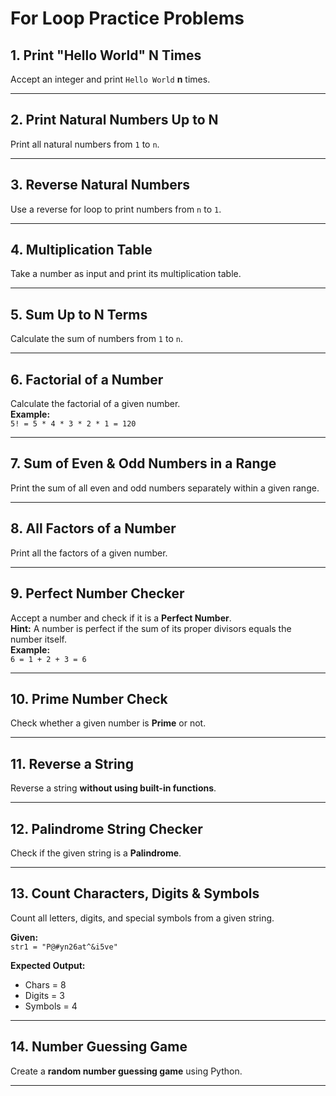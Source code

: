 # For Loop Practice Problems

## 1. Print "Hello World" N Times
Accept an integer and print `Hello World` **n** times.

---

## 2. Print Natural Numbers Up to N
Print all natural numbers from `1` to `n`.

---

## 3. Reverse Natural Numbers
Use a reverse for loop to print numbers from `n` to `1`.

---

## 4. Multiplication Table
Take a number as input and print its multiplication table.  


---

## 5. Sum Up to N Terms
Calculate the sum of numbers from `1` to `n`.

---

## 6. Factorial of a Number
Calculate the factorial of a given number.  
**Example:**  
`5! = 5 * 4 * 3 * 2 * 1 = 120`

---

## 7. Sum of Even & Odd Numbers in a Range
Print the sum of all even and odd numbers separately within a given range.

---

## 8. All Factors of a Number
Print all the factors of a given number.

---

## 9. Perfect Number Checker
Accept a number and check if it is a **Perfect Number**.  
**Hint:** A number is perfect if the sum of its proper divisors equals the number itself.  
**Example:**  
`6 = 1 + 2 + 3 = 6`

---

## 10. Prime Number Check
Check whether a given number is **Prime** or not.

---

## 11. Reverse a String
Reverse a string **without using built-in functions**.

---

## 12. Palindrome String Checker
Check if the given string is a **Palindrome**.

---

## 13. Count Characters, Digits & Symbols
Count all letters, digits, and special symbols from a given string.  

**Given:**  
`str1 = "P@#yn26at^&i5ve"`  

**Expected Output:**  
- Chars = 8  
- Digits = 3  
- Symbols = 4

---

## 14. Number Guessing Game
Create a **random number guessing game** using Python.

---
